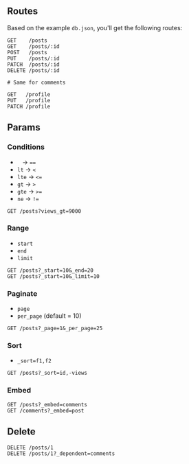 ## Routes

Based on the example `db.json`, you'll get the following routes:

```
GET    /posts
GET    /posts/:id
POST   /posts
PUT    /posts/:id
PATCH  /posts/:id
DELETE /posts/:id

# Same for comments
```

```
GET   /profile
PUT   /profile
PATCH /profile
```

## Params

### Conditions

- ` ` → `==`
- `lt` → `<`
- `lte` → `<=`
- `gt` → `>`
- `gte` → `>=`
- `ne` → `!=`

```
GET /posts?views_gt=9000
```

### Range

- `start`
- `end`
- `limit`

```
GET /posts?_start=10&_end=20
GET /posts?_start=10&_limit=10
```

### Paginate

- `page`
- `per_page` (default = 10)

```
GET /posts?_page=1&_per_page=25
```

### Sort

- `_sort=f1,f2`

```
GET /posts?_sort=id,-views
```

### Embed

```
GET /posts?_embed=comments
GET /comments?_embed=post
```

## Delete

```
DELETE /posts/1
DELETE /posts/1?_dependent=comments
```